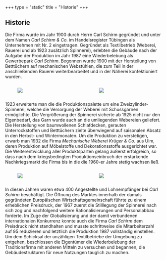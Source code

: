 +++
type = "static"
title = "Historie"
+++

<div class="container">
    <h2>Historie</h2>
    <p>Die Firma wurde im Jahr 1900 durch Herrn Carl Schirm gegründet und unter dem Namen <i>Carl Schirm & Co.</i> im Handelsregister Tübingen als Unternehmen mit Nr. 2 eingetragen. Gegründet als Textilbetrieb (Weberei, Rauerei und ab 1923 zusätzlich Spinnerei), erlebten die Gebäude nach der Aufgabe der Produktion im Jahr 1987 eine Wiederbelebung als Gewerbepark <i>Carl Schirm</i>. Begonnen wurde 1900 mit der Herstellung von Betttüchern auf mechanischen Webstühlen, die zum Teil in der anschließenden Rauerei weiterbearbeitet und in der Näherei konfektioniert wurden.</p>
<div class="columns">
    <div class="column is-half">
        <div class="image is-4by3">
            <figure>
                <img src="/images/historie/1.jpg">
            </figure>
        </div>
    </div>
    <div class="column is-half">
        <div class="image is-4by3">
            <figure>
                <img src="/images/historie/2.jpg">
            </figure>
    		</div>
    </div>
</div>
<p>1923 erweiterte man die die Produktionspalette um eine Zweizylinder-Spinnerei, welche die Versorgung der Weberei mit Schussgarnen ermöglichte. Die Vergrößerung der Spinnerei sicherte ab 1925 nicht nur den Eigenbedarf, das Garn wurde auch an die umliegenden Webereien geliefert. Die Herstellung von baumwollenen Schlafdecken, gerauten Unterrockstoffen und Betttüchern zielte überwiegend auf saisonalen Absatz in den Herbst- und Wintermonaten. Um die Produktion zu verstetigen, erwarb man 1932 die Firma <i>Mechanische Weberei Krüger & Co.</i> aus Ulm, deren Produktion auf Möbelstoffe und Dekorationsstoffe ausgerichtet war. Die Weiterentwicklung aller Produktsparten gelang äußerst erfolgreich, so dass nach dem kriegsbedingten Produktionseinbruch der erstarkende Nachkriegsmarkt die Firma bis in die die 1960-er Jahre stetig wachsen ließ.</p>
<div class="columns">
    <div class="column is-half">
        <div class="image is-4by3">
            <figure>
        				<img src="/images/historie/3.jpg">
            </figure>
        </div>
    </div>
    <div class="column is-half">
        <div class="image is-4by3">
            <figure>
        				<img src="/images/historie/4.jpg">
            </figure>
        </div>
    </div>
</div>
<p>In diesen Jahren waren etwa 400 Angestellte und Lohnempfänger bei <i>Carl Schirm</i> beschäftigt. Die Öffnung des Marktes innerhalb der damals gegründeten Europäischen Wirtschaftsgemeinschaft führte zu einem erheblichen Preisdruck, der 1967 zuerst die Stilllegung der Spinnerei nach sich zog und nachfolgend weitere Rationalisierungen und Personalabbau forderte. Im Zuge der Globalisierung und der damit verbundenen internationalen Konkurrenz konnte auch die Firma <i>Carl Schirm</i> dem Preisdruck nicht standhalten und musste schrittweise die Mitarbeiterzahl auf 95 reduzieren und letztlich die Produktion 1987 vollständig einstellen. Um dem Schicksal der unzähligen Textilbetriebe der Umgebung zu entgehen, beschlossen die Eigentümer die Wiederbelebung der Traditionsfirma mit anderen Mitteln zu versuchen und begannen, die Gebäudestrukturen für neue Nutzungen tauglich zu machen.</p>
</div>
